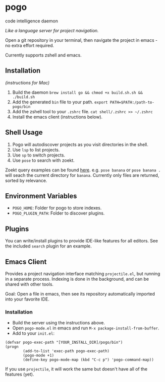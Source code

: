 # pogo
code intelligence daemon

*Like a language server for project navigation.*

Open a git repository in your terminal, then navigate the project in emacs - no extra effort required.

Currently supports zshell and emacs. 

## Installation 
*(instructions for Mac)*

1. Build the daemon
`brew install go && chmod +x build.sh.sh && ./build.sh`
2. Add the generated `bin` file to your path.
`export PATH=$PATH:/path-to-pogo/bin`
3. Add the zshell tool to your `.zshrc` file.
`cat shell/.zshrc >> ~/.zshrc`
4. Install the emacs client (instructions below).

## Shell Usage

1. Pogo will autodiscover projects as you visit directories in the shell.
2. Use `lsp` to list projects.
3. Use `sp` to switch projects.
4. Use `pose` to search with zoekt.

Zoekt query examples can be found [here](https://github.com/sourcegraph/zoekt/blob/main/web/templates.go#L158).
e.g. `pose banana` or `pose banana .` will seach the current  directory for `banana`. Currently only files are returned, sorted by relevance.

## Environment Variables

- `POGO_HOME`: Folder for pogo to store indexes.
- `POGO_PLUGIN_PATH`: Folder to discover plugins.

## Plugins
You can write/install plugins to provide IDE-like features for all editors. See the included `search` plugin for an example.

## Emacs Client

Provides a project navigation interface matching `projectile.el`, but running in a separate process. Indexing is done in the background, and can be shared with other tools.

Goal: Open a file in emacs, then see its repository automatically imported into your favorite IDE.

### Installation
- Build the server using the instructions above.
- Open `pogo-mode.el` in emacs and run `M-x package-install-from-buffer`. 
- Add to your `init.el`:
```emacs-lisp
(defvar pogo-exec-path "[YOUR_INSTALL_DIR]/pogo/bin")
(progn
        (add-to-list 'exec-path pogo-exec-path)
        (pogo-mode +1)
        (define-key pogo-mode-map (kbd "C-c p") 'pogo-command-map))
```

If you use `projectile`, it will work the same but doesn't have all of the features (yet).
